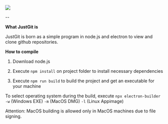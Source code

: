 ![](https://github.com/user-attachments/assets/3b5b324e-a1d5-46ee-af19-aa1c1d5bd173)

--

**What JustGit is**

JustGit is born as a simple program in node.js and electron to view and clone github repositories.

**How to compile**

1) Download node.js

2) Execute `npm install` on project folder to install necessary dependencies

3) Execute `npm run build` to build the project and get an executable for your machine

To select operating system during the build, execute `npx electron-builder` `-w` (Windows EXE) `-m` (MacOS DMG) `-l` (Linux Appimage)

Attention: MacOS building is allowed only in MacOS machines due to file signing.
